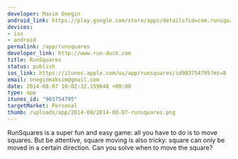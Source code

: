 ```yaml
--- 
developer: Maxim Onegin
android_link: https://play.google.com/store/apps/details?id=com.runsquares.RunSquares
devices: 
- ios
- android
permalink: /app/runsquares
developer_link: http://www.run-duck.com
title: RunSquares
status: publish
ios_link: https://itunes.apple.com/us/app/runsquares/id903754795?mt=8
email: oneginmaksim@gmail.com
date: 2014-08-07 10:02:32.159648 +00:00
type: app
itunes_id: "903754795"
targetMarket: Personal
thumb: /uploads/app/2014-08/2014-08-07-runsquares.png
---
```


RunSquares is a super fun and easy game: all you have to do is to move squares.
But be attentive, square moving is also tricky: square can only be moved in a certain direction.
Can you solve when to move the square?
